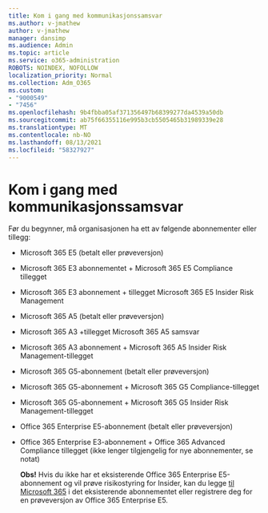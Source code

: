 ```yaml
---
title: Kom i gang med kommunikasjonssamsvar
ms.author: v-jmathew
author: v-jmathew
manager: dansimp
ms.audience: Admin
ms.topic: article
ms.service: o365-administration
ROBOTS: NOINDEX, NOFOLLOW
localization_priority: Normal
ms.collection: Adm_O365
ms.custom:
- "9000549"
- "7456"
ms.openlocfilehash: 9b4fbba05af371356497b68399277da4539a50db
ms.sourcegitcommit: ab75f66355116e995b3cb5505465b31989339e28
ms.translationtype: MT
ms.contentlocale: nb-NO
ms.lasthandoff: 08/13/2021
ms.locfileid: "58327927"
---
```

# <a name="get-started-with-communication-compliance"></a>Kom i gang med kommunikasjonssamsvar

Før du begynner, må organisasjonen ha ett av følgende abonnementer eller tillegg:

* Microsoft 365 E5 (betalt eller prøveversjon)
* Microsoft 365 E3 abonnementet + Microsoft 365 E5 Compliance tillegget
* Microsoft 365 E3 abonnement + tillegget Microsoft 365 E5 Insider Risk Management
* Microsoft 365 A5 (betalt eller prøveversjon)
* Microsoft 365 A3 +tillegget Microsoft 365 A5 samsvar
* Microsoft 365 A3 abonnement + Microsoft 365 A5 Insider Risk Management-tillegget
* Microsoft 365 G5-abonnement (betalt eller prøveversjon)
* Microsoft 365 G5-abonnement + Microsoft 365 G5 Compliance-tillegget
* Microsoft 365 G5-abonnement + Microsoft 365 G5 Insider Risk Management-tillegget
* Office 365 Enterprise E5-abonnement (betalt eller prøveversjon)
* Office 365 Enterprise E3-abonnement + Office 365 Advanced Compliance tillegget (ikke lenger tilgjengelig for nye abonnementer, se notat)

    **Obs!** Hvis du ikke har et eksisterende Office 365 Enterprise E5-abonnement og vil prøve risikostyring for Insider, kan du legge [til Microsoft 365](https://go.microsoft.com/fwlink/?linkid=2130508) i det eksisterende abonnementet eller registrere deg for en prøveversjon av Office 365 Enterprise E5.
